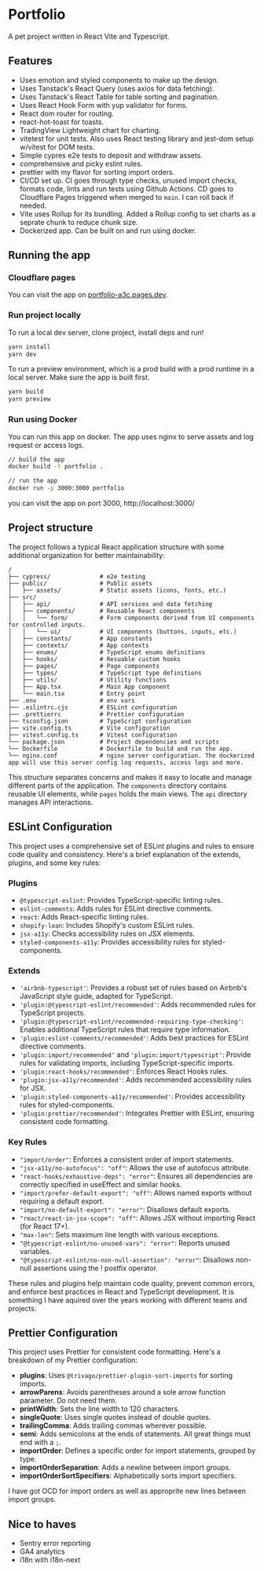 # Portfolio

A pet project written in React Vite and Typescript.

## Features

- Uses emotion and styled components to make up the design.
- Uses Tanstack's React Query (uses axios for data fetching).
- Uses Tanstack's React Table for table sorting and pagination.
- Uses React Hook Form with yup validator for forms.
- React dom router for routing.
- react-hot-toast for toasts.
- TradingView Lightweight chart for charting.
- vitetest for unit tests. Also uses React testing library and jest-dom setup w/vitest for DOM tests.
- Simple cypres e2e tests to deposit and withdraw assets.
- comprehensive and picky eslint rules.
- prettier with my flavor for sorting import orders.
- CI/CD set up. CI goes through type checks, unused import checks, formats code, lints and run tests using Github Actions. CD goes to Cloudflare Pages triggered when merged to `main`. I can roll back if needed.
- Vite uses Rollup for its bundling. Added a Rollup config to set charts as a seprate chunk to reduce chunk size.
- Dockerized app. Can be built on and run using docker.

## Running the app

### Cloudflare pages
You can visit the app on [portfolio-a3c.pages.dev](https://portfolio-a3c.pages.dev/).

### Run project locally
To run a local dev server, clone project, install deps and run!

```sh
yarn install
yarn dev
```

To run a preview environment, which is a prod build with a prod runtime in a local server. Make sure the app is built first.

```sh
yarn build
yarn preview
```

### Run using Docker

You can run this app on docker. The app uses nginx to serve assets and log request or access logs.

```sh
// build the app
docker build -t portfolio .

// run the app
docker run -p 3000:3000 portfolio
```

you can visit the app on port 3000, http://localhost:3000/


## Project structure

The project follows a typical React application structure with some additional organization for better maintainability:

```
/
├── cypress/              # e2e testing
├── public/               # Public assets
│   ├── assets/           # Static assets (icons, fonts, etc.)
├── src/
│   ├── api/              # API services and data fetching
│   ├── components/       # Reusable React components
│   │   └── form/         # Form components derived from UI components for controlled inputs.
│   │   └── ui/           # UI components (buttons, inputs, etc.)
│   ├── constants/        # App constants
│   ├── contexts/         # App contexts
│   ├── enums/            # TypeScript enums definitions
│   ├── hooks/            # Resuable custom hooks
│   ├── pages/            # Page components
│   ├── types/            # TypeScript type definitions
│   ├── utils/            # Utility functions
│   ├── App.tsx           # Main App component
│   └── main.tsx          # Entry point
├── .env                  # env vars
├── .eslintrc.cjs         # ESLint configuration
├── .prettierrc           # Prettier configuration
├── tsconfig.json         # TypeScript configuration
├── vite.config.ts        # Vite configuration
├── vitest.config.ts      # Vitest configuration
└── package.json          # Project dependencies and scripts
└── Dockerfile            # Dockerfile to build and run the app.
└── nginx.conf            # nginx server configuration. The dockerized app will use this server config log requests, access logs and more.
```

This structure separates concerns and makes it easy to locate and manage different parts of the application. The `components` directory contains reusable UI elements, while `pages` holds the main views. The `api` directory manages API interactions.

## ESLint Configuration

This project uses a comprehensive set of ESLint plugins and rules to ensure code quality and consistency. Here's a brief explanation of the extends, plugins, and some key rules:

### Plugins

- `@typescript-eslint`: Provides TypeScript-specific linting rules.
- `eslint-comments`: Adds rules for ESLint directive comments.
- `react`: Adds React-specific linting rules.
- `shopify-lean`: Includes Shopify's custom ESLint rules.
- `jsx-a11y`: Checks accessibility rules on JSX elements.
- `styled-components-a11y`: Provides accessibility rules for styled-components.

### Extends

- `'airbnb-typescript'`: Provides a robust set of rules based on Airbnb's JavaScript style guide, adapted for TypeScript.
- `'plugin:@typescript-eslint/recommended'`: Adds recommended rules for TypeScript projects.
- `'plugin:@typescript-eslint/recommended-requiring-type-checking'`: Enables additional TypeScript rules that require type information.
- `'plugin:eslint-comments/recommended'`: Adds best practices for ESLint directive comments.
- `'plugin:import/recommended'` and `'plugin:import/typescript'`: Provide rules for validating imports, including TypeScript-specific imports.
- `'plugin:react-hooks/recommended'`: Enforces React Hooks rules.
- `'plugin:jsx-a11y/recommended'`: Adds recommended accessibility rules for JSX.
- `'plugin:styled-components-a11y/recommended'`: Provides accessibility rules for styled-components.
- `'plugin:prettier/recommended'`: Integrates Prettier with ESLint, ensuring consistent code formatting.

### Key Rules

- `"import/order"`: Enforces a consistent order of import statements.
- `"jsx-a11y/no-autofocus": "off"`: Allows the use of autofocus attribute.
- `"react-hooks/exhaustive-deps": "error"`: Ensures all dependencies are correctly specified in useEffect and similar hooks.
- `"import/prefer-default-export": "off"`: Allows named exports without requiring a default export.
- `"import/no-default-export": "error"`: Disallows default exports.
- `"react/react-in-jsx-scope": "off"`: Allows JSX without importing React (for React 17+).
- `"max-len"`: Sets maximum line length with various exceptions.
- `"@typescript-eslint/no-unused-vars": "error"`: Reports unused variables.
- `"@typescript-eslint/no-non-null-assertion": "error"`: Disallows non-null assertions using the ! postfix operator.

These rules and plugins help maintain code quality, prevent common errors, and enforce best practices in React and TypeScript development. It is something I have aquired over the years working with different teams and projects.

## Prettier Configuration

This project uses Prettier for consistent code formatting. Here's a breakdown of my Prettier configuration:

- **plugins**: Uses `@trivago/prettier-plugin-sort-imports` for sorting imports.
- **arrowParens**: Avoids parentheses around a sole arrow function parameter. Do not need them.
- **printWidth**: Sets the line width to 120 characters.
- **singleQuote**: Uses single quotes instead of double quotes.
- **trailingComma**: Adds trailing commas wherever possible.
- **semi**: Adds semicolons at the ends of statements. All great things must end with a `;`.
- **importOrder**: Defines a specific order for import statements, grouped by type.
- **importOrderSeparation**: Adds a newline between import groups.
- **importOrderSortSpecifiers**: Alphabetically sorts import specifiers.

I have got OCD for import orders as well as approprite new lines between import groups.

## Nice to haves

- Sentry error reporting
- GA4 analytics
- i18n with i18n-next
